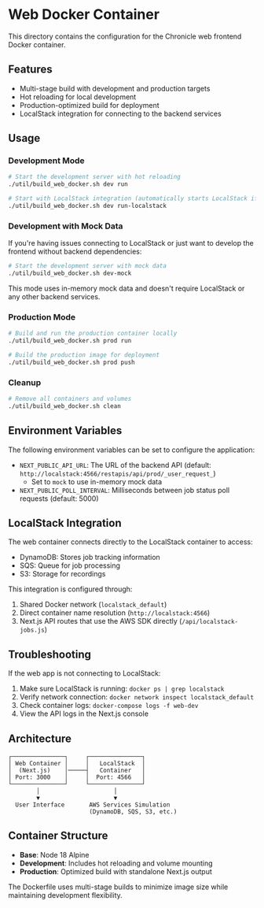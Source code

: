 # Web Docker Container

This directory contains the configuration for the Chronicle web frontend Docker container.

## Features

- Multi-stage build with development and production targets
- Hot reloading for local development
- Production-optimized build for deployment
- LocalStack integration for connecting to the backend services

## Usage

### Development Mode

```bash
# Start the development server with hot reloading
./util/build_web_docker.sh dev run

# Start with LocalStack integration (automatically starts LocalStack if needed)
./util/build_web_docker.sh dev run-localstack
```

### Development with Mock Data

If you're having issues connecting to LocalStack or just want to develop the frontend without backend dependencies:

```bash
# Start the development server with mock data
./util/build_web_docker.sh dev-mock
```

This mode uses in-memory mock data and doesn't require LocalStack or any other backend services.

### Production Mode

```bash
# Build and run the production container locally
./util/build_web_docker.sh prod run

# Build the production image for deployment
./util/build_web_docker.sh prod push
```

### Cleanup

```bash
# Remove all containers and volumes
./util/build_web_docker.sh clean
```

## Environment Variables

The following environment variables can be set to configure the application:

- `NEXT_PUBLIC_API_URL`: The URL of the backend API (default: `http://localstack:4566/restapis/api/prod/_user_request_`)
  - Set to `mock` to use in-memory mock data
- `NEXT_PUBLIC_POLL_INTERVAL`: Milliseconds between job status poll requests (default: 5000)

## LocalStack Integration

The web container connects directly to the LocalStack container to access:

- DynamoDB: Stores job tracking information
- SQS: Queue for job processing
- S3: Storage for recordings

This integration is configured through:

1. Shared Docker network (`localstack_default`)
2. Direct container name resolution (`http://localstack:4566`)
3. Next.js API routes that use the AWS SDK directly (`/api/localstack-jobs.js`)

## Troubleshooting

If the web app is not connecting to LocalStack:

1. Make sure LocalStack is running: `docker ps | grep localstack`
2. Verify network connection: `docker network inspect localstack_default`
3. Check container logs: `docker-compose logs -f web-dev`
4. View the API logs in the Next.js console

## Architecture

```
┌───────────────┐     ┌───────────────┐
│ Web Container │     │   LocalStack  │
│  (Next.js)    │─────┤   Container   │
│ Port: 3000    │     │  Port: 4566   │
└───────────────┘     └───────────────┘
        │                     │
        ▼                     ▼
  User Interface       AWS Services Simulation
                       (DynamoDB, SQS, S3, etc.)
```

## Container Structure

- **Base**: Node 18 Alpine
- **Development**: Includes hot reloading and volume mounting
- **Production**: Optimized build with standalone Next.js output

The Dockerfile uses multi-stage builds to minimize image size while maintaining development flexibility. 